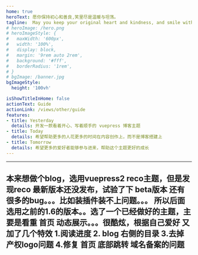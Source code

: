 ```yaml
---
home: true
heroText: 愿你保持初心和善良,笑里尽是温暖与坦荡。
tagline:  May you keep your original heart and kindness, and smile with warmth and magnanimity.
# heroImage: /hero.png
# heroImageStyle: {
#   maxWidth: '600px',
#   width: '100%',
#   display: block,
#   margin: '9rem auto 2rem',
#   background: '#fff',
#   borderRadius: '1rem',
# }
# bgImage: /banner.jpg
bgImageStyle:
  height: '100vh'

isShowTitleInHome: false
actionText: Guide
actionLink: /views/other/guide
features:
- title: Yesterday
  details: 开发一款看着开心、写着顺手的 vuepress 博客主题
- title: Today
  details: 希望帮助更多的人花更多的时间在内容创作上，而不是博客搭建上
- title: Tomorrow
  details: 希望更多的爱好者能够参与进来，帮助这个主题更好的成长
---
```

---
本来想做个blog，选用vuepress2 reco主题，但是发现reco 最新版本还没发布，试验了下 beta版本 还有很多的bug。。。比如装插件装不上问题。。。
所以后面选用之前的1.6的版本。。选了一个已经做好的主题，主要是看重 首页 动态展示。。。很酷炫，根据自己爱好 又加了几个特效
1.阅读进度
2. blog 右侧的目录
3.去掉 产权logo问题
4.修复 首页 底部跳转 域名备案的问题
---
